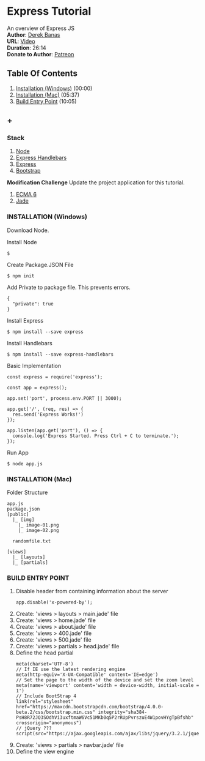 # Express Tutorial
An overview of Express JS  
**Author**: [Derek Banas](https://www.youtube.com/user/derekbanas)  
**URL**: [Video](https://youtu.be/xDCKcNBFsuI)  
**Duration**: 26:14  
**Donate to Author**: [Patreon](https://www.patreon.com/derekbanas)  

## Table Of Contents
1. [Installation (Windows)](#installation-windows) (00:00)
1. [Installation (Mac)](#installation-mac) (05:37)
1. [Build Entry Point](#build-entry-point) (10:05)
## +

### Stack
1. [Node](http://www.nodejs.org)
1. [Express Handlebars](https://www.npmjs.com/package/express-handlebars)
1. [Express](https://expressjs.com/)
1. [Bootstrap](http://getbootstrap.com/)

**Modification Challenge**
Update the project application for this tutorial.
1. [ECMA 6](https://en.wikipedia.org/wiki/ECMAScript)
1. [Jade](http://jade-lang.com/)

### INSTALLATION (Windows)

Download Node.

Install Node
```
$
```

Create Package.JSON File
```
$ npm init
```

Add Private to package file. This prevents errors.
```
{
  "private": true
}
```

Install Express
```
$ npm install --save express
```

Install Handlebars
```
$ npm install --save express-handlebars
```

Basic Implementation
```
const express = require('express');

const app = express();

app.set('port', process.env.PORT || 3000);

app.get('/', (req, res) => {
  res.send('Express Works!')
});

app.listen(app.get('port'), () => {
  console.log('Express Started. Press Ctrl + C to terminate.');
});
```

Run App
```
$ node app.js
```


### INSTALLATION (Mac)

Folder Structure
```
app.js  
package.json  
[public]  
  |_ [img]
    |_ image-01.png
    |_ image-02.png

  randomfile.txt

[views]
  |_ [layouts]
  |_ [partials]  

```


### BUILD ENTRY POINT

1. Disable header from containing information about the server
    ```
    app.disable('x-powered-by');
    ```
1. Create: 'views > layouts > main.jade' file
1. Create: 'views > home.jade' file
1. Create: 'views > about.jade' file
1. Create: 'views > 400.jade' file
1. Create: 'views > 500.jade' file
1. Create: 'views > partials > head.jade' file
1. Define the head partial
    ```
    meta(charset='UTF-8')
    // If IE use the latest rendering engine
    meta(http-equiv='X-UA-Compatible' content='IE=edge')
    // Set the page to the width of the device and set the zoom level
    meta(name='viewport' content='width = device-width, initial-scale = 1')
    // Include BootStrap 4
    link(rel="stylesheet" href="https://maxcdn.bootstrapcdn.com/bootstrap/4.0.0-beta.2/css/bootstrap.min.css" integrity="sha384-PsH8R72JQ3SOdhVi3uxftmaW6Vc51MKb0q5P2rRUpPvrszuE4W1povHYgTpBfshb" crossorigin="anonymous")
    // jQuery ???
    script(src="https://ajax.googleapis.com/ajax/libs/jquery/3.2.1/jquery.min.js")

    ```
1. Create: 'views > partials > navbar.jade' file
1. Define the view engine

